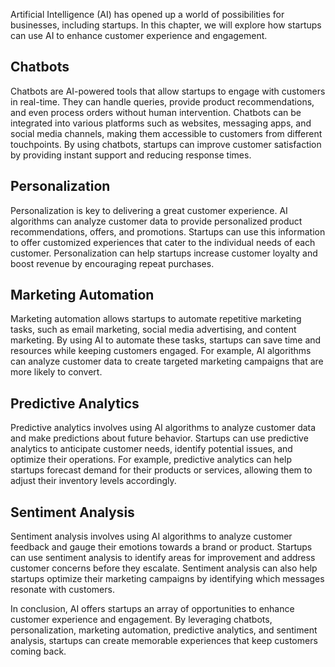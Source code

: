 
Artificial Intelligence (AI) has opened up a world of possibilities for businesses, including startups. In this chapter, we will explore how startups can use AI to enhance customer experience and engagement.

Chatbots
--------

Chatbots are AI-powered tools that allow startups to engage with customers in real-time. They can handle queries, provide product recommendations, and even process orders without human intervention. Chatbots can be integrated into various platforms such as websites, messaging apps, and social media channels, making them accessible to customers from different touchpoints. By using chatbots, startups can improve customer satisfaction by providing instant support and reducing response times.

Personalization
---------------

Personalization is key to delivering a great customer experience. AI algorithms can analyze customer data to provide personalized product recommendations, offers, and promotions. Startups can use this information to offer customized experiences that cater to the individual needs of each customer. Personalization can help startups increase customer loyalty and boost revenue by encouraging repeat purchases.

Marketing Automation
--------------------

Marketing automation allows startups to automate repetitive marketing tasks, such as email marketing, social media advertising, and content marketing. By using AI to automate these tasks, startups can save time and resources while keeping customers engaged. For example, AI algorithms can analyze customer data to create targeted marketing campaigns that are more likely to convert.

Predictive Analytics
--------------------

Predictive analytics involves using AI algorithms to analyze customer data and make predictions about future behavior. Startups can use predictive analytics to anticipate customer needs, identify potential issues, and optimize their operations. For example, predictive analytics can help startups forecast demand for their products or services, allowing them to adjust their inventory levels accordingly.

Sentiment Analysis
------------------

Sentiment analysis involves using AI algorithms to analyze customer feedback and gauge their emotions towards a brand or product. Startups can use sentiment analysis to identify areas for improvement and address customer concerns before they escalate. Sentiment analysis can also help startups optimize their marketing campaigns by identifying which messages resonate with customers.

In conclusion, AI offers startups an array of opportunities to enhance customer experience and engagement. By leveraging chatbots, personalization, marketing automation, predictive analytics, and sentiment analysis, startups can create memorable experiences that keep customers coming back.
